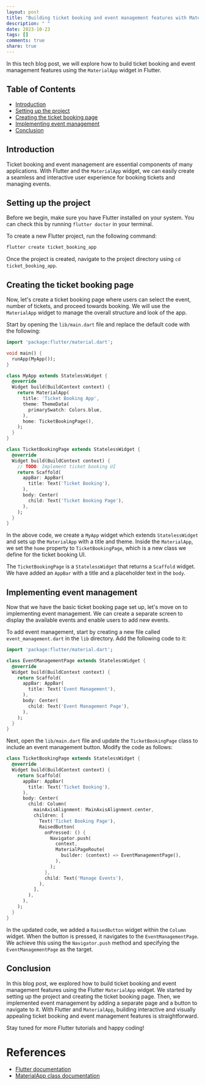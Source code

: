 ```yaml
---
layout: post
title: "Building ticket booking and event management features with MaterialApp."
description: " "
date: 2023-10-23
tags: []
comments: true
share: true
---
```


In this tech blog post, we will explore how to build ticket booking and event management features using the `MaterialApp` widget in Flutter. 

## Table of Contents
- [Introduction](#introduction)
- [Setting up the project](#setting-up-the-project)
- [Creating the ticket booking page](#creating-the-ticket-booking-page)
- [Implementing event management](#implementing-event-management)
- [Conclusion](#conclusion)

## Introduction

Ticket booking and event management are essential components of many applications. With Flutter and the `MaterialApp` widget, we can easily create a seamless and interactive user experience for booking tickets and managing events.

## Setting up the project

Before we begin, make sure you have Flutter installed on your system. You can check this by running `flutter doctor` in your terminal.

To create a new Flutter project, run the following command:

```bash
flutter create ticket_booking_app
```

Once the project is created, navigate to the project directory using `cd ticket_booking_app`.

## Creating the ticket booking page

Now, let's create a ticket booking page where users can select the event, number of tickets, and proceed towards booking. We will use the `MaterialApp` widget to manage the overall structure and look of the app.

Start by opening the `lib/main.dart` file and replace the default code with the following:

```dart
import 'package:flutter/material.dart';

void main() {
  runApp(MyApp());
}

class MyApp extends StatelessWidget {
  @override
  Widget build(BuildContext context) {
    return MaterialApp(
      title: 'Ticket Booking App',
      theme: ThemeData(
        primarySwatch: Colors.blue,
      ),
      home: TicketBookingPage(),
    );
  }
}

class TicketBookingPage extends StatelessWidget {
  @override
  Widget build(BuildContext context) {
    // TODO: Implement ticket booking UI
    return Scaffold(
      appBar: AppBar(
        title: Text('Ticket Booking'),
      ),
      body: Center(
        child: Text('Ticket Booking Page'),
      ),
    );
  }
}
```

In the above code, we create a `MyApp` widget which extends `StatelessWidget` and sets up the `MaterialApp` with a title and theme. Inside the `MaterialApp`, we set the `home` property to `TicketBookingPage`, which is a new class we define for the ticket booking UI.

The `TicketBookingPage` is a `StatelessWidget` that returns a `Scaffold` widget. We have added an `AppBar` with a title and a placeholder text in the `body`.

## Implementing event management

Now that we have the basic ticket booking page set up, let's move on to implementing event management. We can create a separate screen to display the available events and enable users to add new events.

To add event management, start by creating a new file called `event_management.dart` in the `lib` directory. Add the following code to it:

```dart
import 'package:flutter/material.dart';

class EventManagementPage extends StatelessWidget {
  @override
  Widget build(BuildContext context) {
    return Scaffold(
      appBar: AppBar(
        title: Text('Event Management'),
      ),
      body: Center(
        child: Text('Event Management Page'),
      ),
    );
  }
}
```

Next, open the `lib/main.dart` file and update the `TicketBookingPage` class to include an event management button. Modify the code as follows:

```dart
class TicketBookingPage extends StatelessWidget {
  @override
  Widget build(BuildContext context) {
    return Scaffold(
      appBar: AppBar(
        title: Text('Ticket Booking'),
      ),
      body: Center(
        child: Column(
          mainAxisAlignment: MainAxisAlignment.center,
          children: [
            Text('Ticket Booking Page'),
            RaisedButton(
              onPressed: () {
                Navigator.push(
                  context,
                  MaterialPageRoute(
                    builder: (context) => EventManagementPage(),
                  ),
                );
              },
              child: Text('Manage Events'),
            ),
          ],
        ),
      ),
    );
  }
}
```

In the updated code, we added a `RaisedButton` widget within the `Column` widget. When the button is pressed, it navigates to the `EventManagementPage`. We achieve this using the `Navigator.push` method and specifying the `EventManagementPage` as the target.

## Conclusion

In this blog post, we explored how to build ticket booking and event management features using the Flutter `MaterialApp` widget. We started by setting up the project and creating the ticket booking page. Then, we implemented event management by adding a separate page and a button to navigate to it. With Flutter and `MaterialApp`, building interactive and visually appealing ticket booking and event management features is straightforward.

Stay tuned for more Flutter tutorials and happy coding!

# References

- [Flutter documentation](https://flutter.dev/docs)
- [MaterialApp class documentation](https://api.flutter.dev/flutter/material/MaterialApp-class.html)